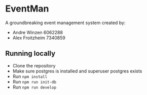 # EventMan
A groundbreaking event management system created by:
- Andre Winzen 6062288
- Alex Froitzheim 7340859

## Running locally
- Clone the repository
- Make sure postgres is installed and superuser postgres exists
- Run `npm install`
- Run `npm run init-db`
- Run `npm run develop`